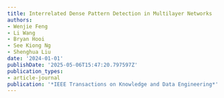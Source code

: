 ```yaml
---
title: Interrelated Dense Pattern Detection in Multilayer Networks
authors:
- Wenjie Feng
- Li Wang
- Bryan Hooi
- See Kiong Ng
- Shenghua Liu
date: '2024-01-01'
publishDate: '2025-05-06T15:47:20.797597Z'
publication_types:
- article-journal
publication: '*IEEE Transactions on Knowledge and Data Engineering*'
---
```


